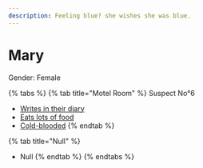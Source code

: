 ```yaml
---
description: Feeling blue? she wishes she was blue.
---
```


# Mary

Gender: Female

{% tabs %}
{% tab title="Motel Room" %}
Suspect No°6

* [Writes in their diary](https://armless-detective-wiki-1.gitbook.io/armless-detective-wiki/clues/clues/writesintheirdiary)
* [Eats lots of food](https://armless-detective-wiki-1.gitbook.io/armless-detective-wiki/clues/clues/eatslotsoffood)
* [Cold-blooded](https://armless-detective-wiki-1.gitbook.io/armless-detective-wiki/clues/clues/cold-blooded)
{% endtab %}

{% tab title="Null" %}
* Null
{% endtab %}
{% endtabs %}
